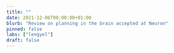 ```yaml
---
title: ""
date: 2021-12-06T00:00:00+01:00
blurb: "Review on planning in the brain accepted at Neuron"
pinned: false
labs: ["lengyel"]
draft: false
---
```

